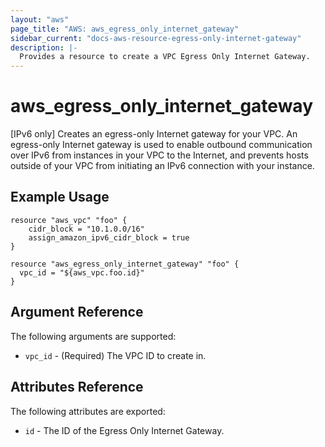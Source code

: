 ```yaml
---
layout: "aws"
page_title: "AWS: aws_egress_only_internet_gateway"
sidebar_current: "docs-aws-resource-egress-only-internet-gateway"
description: |-
  Provides a resource to create a VPC Egress Only Internet Gateway.
---
```


# aws\_egress\_only\_internet\_gateway

[IPv6 only] Creates an egress-only Internet gateway for your VPC. 
An egress-only Internet gateway is used to enable outbound communication 
over IPv6 from instances in your VPC to the Internet, and prevents hosts 
outside of your VPC from initiating an IPv6 connection with your instance. 

## Example Usage

```
resource "aws_vpc" "foo" {
	cidr_block = "10.1.0.0/16"
	assign_amazon_ipv6_cidr_block = true
}

resource "aws_egress_only_internet_gateway" "foo" {
  vpc_id = "${aws_vpc.foo.id}"
}
```

## Argument Reference

The following arguments are supported:

* `vpc_id` - (Required) The VPC ID to create in.

## Attributes Reference

The following attributes are exported:

* `id` - The ID of the Egress Only Internet Gateway.